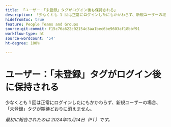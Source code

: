 ```yaml
---
title: 「ユーザー：「未登録」タグがログイン後も保持される」
description: 「少なくとも 1 回は正常にログインしたにもかかわらず、新規ユーザーの場合、「未登録」タグが期待どおりに消えません。」
hidefromtoc: true
feature: People Teams and Groups
source-git-commit: f15c76a622c02154c3aa1bec6be9603af18bbf91
workflow-type: ht
source-wordcount: '54'
ht-degree: 100%

---
```


# ユーザー：「未登録」タグがログイン後に保持される

少なくとも 1 回は正常にログインしたにもかかわらず、新規ユーザーの場合、「未登録」タグが期待どおりに消えません。

_最初に報告されたのは 2024年10月14日（PT）です。_
